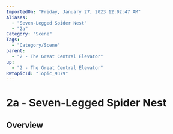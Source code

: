 ```yaml
---
ImportedOn: "Friday, January 27, 2023 12:02:47 AM"
Aliases:
  - "Seven-Legged Spider Nest"
  - "2a"
Category: "Scene"
Tags:
  - "Category/Scene"
parent:
  - "2 - The Great Central Elevator"
up:
  - "2 - The Great Central Elevator"
RWtopicId: "Topic_9379"
---
```

# 2a - Seven-Legged Spider Nest
## Overview
